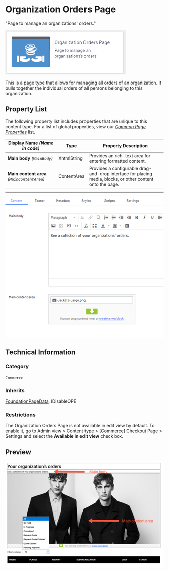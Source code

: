 # Organization Orders Page
"Page to manage an organizations' orders."

![Organization orders](Screenshots/Organization%20Orders%20Page%20-%20icon.png)

This is a page type that allows for managing all orders of an organization. It pulls together the individual orders of all persons belonging to this organization.

## Property List
The following property list includes properties that are unique to this content type. For a list of global properties, view our [*Common Page  Properties*](../../Common%20Page%20Properties.md) list.

Display Name *(Name in code)* | Type | Property Description
--------------|------|---------------
**Main body** *(`MainBody`)* | XhtmlString | Provides an rich-text area for entering formatted content.
**Main content area** *(`MainContentArea`)* | ContentArea | Provides a configurable drag-and-drop interface for placing media, blocks, or other content onto the page.

** **
![Organization orders](Screenshots/Organization%20Orders%20Page%20-%20Content%20tab.png)

## Technical Information

### Category
`Commerce`

### Inherits
[FoundationPageData](../../Foundation.Cms/Page%20Types/Foundation%20Page%20Data.md), IDisableOPE

### Restrictions
The Organization Orders Page is not available in edit view by default. To enable it, go to Admin view > Content type > [Commerce] Checkout Page > Settings and select the **Available in edit view** check box.

## Preview
![Organization orders](Screenshots/Organization%20Orders%20Page%20-%20Preview.png)
